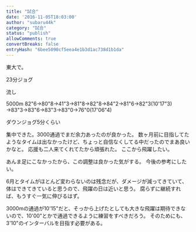 ```yaml
---
title: "試合"
date: '2016-11-05T18:03:00'
author: "subaru44k"
category: "試合"
status: "publish"
allowComments: true
convertBreaks: false
entryHash: "6bee5090cf5eea4e1b3d1ac738d1b1da"
---
```

東大で。

23分ジョグ

流し

5000m
82"6→80"8→41"3→81"8→82"8→84"2→81"6→82"3(10'17"3)
→83"3→83"6→83"3→83"0→76"0(17'06"4)

ダウンジョグ5分くらい

集中できた。3000通過でまだ余力あったのが良かった。
数ヶ月前に目指してたようなタイムは出なかったけど、ちょっと自信なくしてる中だったのでまあ良いかなと。
応援も二人来てくれてたから頑張れた。
ここから飛躍したい。

あんま足にこなかったから、この調整は良かった気がする。
今後の参考にしたい。

6月とタイムがほとんど変わらないのは残念だが、ダメージが減ってきていて、体はできてきていると思うので、飛躍の日は近いと思う。
腐らずに継続すれば、もうすぐ一気に伸びるはず。

3000mの通過が10'15"だと、そっから上げたとしても大きな飛躍は期待できないので、10'00"とかで通過できるように練習をすべきだろう。
そのためにも、3'10"のインターバルを目指す必要がある。
